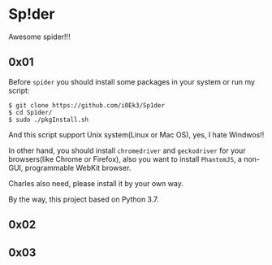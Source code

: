 # Sp!der

Awesome spider!!!

## 0x01 

Before `spider` you should install some packages in your system or run my script:
```Shell
$ git clone https://github.com/i0Ek3/Sp1der
$ cd Sp1der/
$ sudo ./pkgInstall.sh
```
And this script support Unix system(Linux or Mac OS), yes, I hate Windwos!! 

In other hand, you should install `chromedriver` and `geckodriver` for your browsers(like Chrome or Firefox), also you want to install `PhantomJS`, a non-GUI, programmable WebKit browser.

Charles also need, please install it by your own way.

By the way, this project based on Python 3.7.

## 0x02

## 0x03


